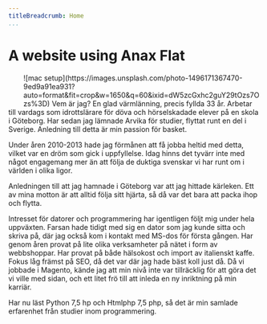 ```yaml
---
titleBreadcrumb: Home
...
```

A website using Anax Flat
===============================
<img style="display: block; float: left; height: 60px; width: auto; margin-right: 30px; margin-border:20px; border-radius: 2px;">
![mac setup](https://images.unsplash.com/photo-1496171367470-9ed9a91ea931?auto=format&fit=crop&w=1650&q=60&ixid=dW5zcGxhc2guY29tOzs7Ozs%3D)
Vem är jag? En glad värmlänning, precis fyllda 33 år. Arbetar till vardags som idrottslärare för döva och hörselskadade elever på en skola i Göteborg. Har sedan jag lämnade Arvika för studier, flyttat runt en del i Sverige. Anledning till detta är min passion för basket.

Under åren 2010-2013 hade jag förmånen att få jobba heltid med detta, vilket var en dröm som gick i uppfyllelse. Idag hinns det tyvärr inte med något engagemang mer än att följa de duktiga svenskar vi har runt om i världen i olika ligor.

Anledningen till att jag hamnade i Göteborg var att jag hittade kärleken. Ett av mina motton är att alltid följa sitt hjärta, så då var det bara att packa ihop och flytta.

Intresset för datorer och programmering har igentligen följt mig under hela uppväxten. Farsan hade tidigt med sig en dator som jag kunde sitta och skriva på, där jag också kom i kontakt med MS-dos för första gången. Har genom åren provat på lite olika verksamheter på nätet i form av webbshoppar. Har provat på både hälsokost och import av italienskt kaffe. Fokus låg främst på SEO, då det var där jag hade bäst koll just då. Då vi jobbade i Magento, kände jag att min nivå inte var tillräcklig för att göra det vi ville med sidan, och ett litet frö till att inleda en ny inriktning på min karriär.

Har nu läst Python 7,5 hp och Htmlphp 7,5 php, så det är min samlade erfarenhet från studier inom programmering.
